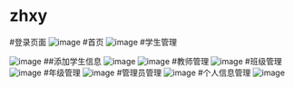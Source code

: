 # zhxy
#登录页面
![image](https://user-images.githubusercontent.com/91325832/173188953-d69ecca7-56c6-43f0-9bd1-83aa35d3b906.png)
#首页
![image](https://user-images.githubusercontent.com/91325832/173188960-01ed319d-28f8-442b-94e2-f6be45deeb28.png)
#学生管理

![image](https://user-images.githubusercontent.com/91325832/173188971-6e7df0f6-69bb-4d1c-9623-fd796ff096d0.png)
##添加学生信息
![image](https://user-images.githubusercontent.com/91325832/173189005-c57b3512-cd6b-41f7-b0d3-5dd992f2ff39.png)
![image](https://user-images.githubusercontent.com/91325832/173189013-9c50ac9f-0355-456f-8398-650b568f35e1.png)
#教师管理
![image](https://user-images.githubusercontent.com/91325832/173189023-dcba222b-2a6a-42d9-9d23-9403894624f1.png)
#班级管理
![image](https://user-images.githubusercontent.com/91325832/173189027-60492a9d-d610-4bd1-8963-a9f005919fe1.png)
#年级管理
![image](https://user-images.githubusercontent.com/91325832/173189038-f4c7206f-b182-46a7-9f36-c374d4461e6a.png)
#管理员管理
![image](https://user-images.githubusercontent.com/91325832/173189042-83a2329a-0ab1-4a25-9767-ef00964f0308.png)
#个人信息管理
![image](https://user-images.githubusercontent.com/91325832/173189052-e2df7213-058c-4208-9546-ee7b6da03283.png)
